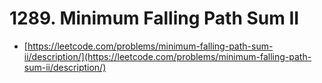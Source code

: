 # 1289. Minimum Falling Path Sum II

- [https://leetcode.com/problems/minimum-falling-path-sum-ii/description/](https://leetcode.com/problems/minimum-falling-path-sum-ii/description/)
